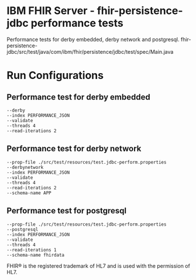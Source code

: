 # IBM FHIR Server - fhir-persistence-jdbc performance tests
Performance tests for derby embedded, derby network and postgresql.
fhir-persistence-jdbc/src/test/java/com/ibm/fhir/persistence/jdbc/test/spec/Main.java

# Run Configurations

## Performance test for derby embedded

```
--derby
--index PERFORMANCE_JSON
--validate
--threads 4
--read-iterations 2
```

## Performance test for derby network

```
--prop-file ./src/test/resources/test.jdbc-perform.properties
--derbynetwork
--index PERFORMANCE_JSON
--validate
--threads 4
--read-iterations 2
--schema-name APP
```

## Performance test for postgresql

```
--prop-file ./src/test/resources/test.jdbc-perform.properties
--postgresql
--index PERFORMANCE_JSON
--validate
--threads 4
--read-iterations 1
--schema-name fhirdata
```

FHIR® is the registered trademark of HL7 and is used with the permission of HL7.
